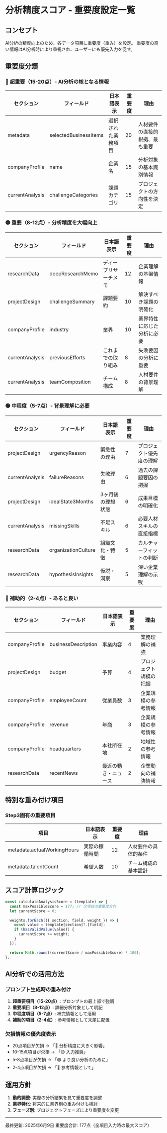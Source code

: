 # 分析精度スコア - 重要度設定一覧

## コンセプト
AI分析の精度向上のため、各データ項目に重要度（重み）を設定。
重要度の高い情報はAI分析時により重視され、ユーザーにも優先入力を促す。

## 重要度分類

### 🔴 超重要（15-20点）- AI分析の核となる情報
| セクション | フィールド | 日本語表示 | 重要度 | 理由 |
|------------|------------|------------|--------|------|
| metadata | selectedBusinessItems | 選択された業務項目 | 20 | 人材要件の直接的根拠、最も重要 |
| companyProfile | name | 企業名 | 15 | 分析対象の基本識別情報 |
| currentAnalysis | challengeCategories | 課題カテゴリ | 15 | プロジェクトの方向性を決定 |

### 🟡 重要（8-12点）- 分析精度を大幅向上
| セクション | フィールド | 日本語表示 | 重要度 | 理由 |
|------------|------------|------------|--------|------|
| researchData | deepResearchMemo | ディープリサーチメモ | 12 | 企業理解の基盤情報 |
| projectDesign | challengeSummary | 課題要約 | 10 | 解決すべき課題の明確化 |
| companyProfile | industry | 業界 | 10 | 業界特性に応じた分析に必要 |
| currentAnalysis | previousEfforts | これまでの取り組み | 8 | 失敗要因の分析に重要 |
| currentAnalysis | teamComposition | チーム構成 | 8 | 人材要件の背景理解 |

### 🟢 中程度（5-7点）- 背景理解に必要
| セクション | フィールド | 日本語表示 | 重要度 | 理由 |
|------------|------------|------------|--------|------|
| projectDesign | urgencyReason | 緊急性の理由 | 7 | プロジェクト優先度の理解 |
| currentAnalysis | failureReasons | 失敗理由 | 6 | 過去の課題要因の把握 |
| projectDesign | idealState3Months | 3ヶ月後の理想状態 | 6 | 成果目標の明確化 |
| currentAnalysis | missingSkills | 不足スキル | 6 | 必要人材スキルの直接指標 |
| researchData | organizationCulture | 組織文化・特徴 | 5 | カルチャーフィットの判断 |
| researchData | hypothesisInsights | 仮説・洞察 | 5 | 深い企業理解の示唆 |

### 🔵 補助的（2-4点）- あると良い
| セクション | フィールド | 日本語表示 | 重要度 | 理由 |
|------------|------------|------------|--------|------|
| companyProfile | businessDescription | 事業内容 | 4 | 業務理解の補強 |
| projectDesign | budget | 予算 | 4 | プロジェクト規模の把握 |
| companyProfile | employeeCount | 従業員数 | 3 | 企業規模の参考情報 |
| companyProfile | revenue | 年商 | 3 | 企業規模の参考情報 |
| companyProfile | headquarters | 本社所在地 | 2 | 地域性の参考情報 |
| researchData | recentNews | 最近の動き・ニュース | 2 | 企業動向の補強情報 |

## 特別な重み付け項目

### Step3固有の重要項目
| 項目 | 日本語表示 | 重要度 | 理由 |
|------|------------|--------|------|
| metadata.actualWorkingHours | 実際の稼働時間 | 12 | 人材要件の具体的条件 |
| metadata.talentCount | 希望人数 | 10 | チーム構成の基本設計 |

## スコア計算ロジック

```javascript
const calculateAnalysisScore = (template) => {
  const maxPossibleScore = 177; // 全項目の重要度合計
  let currentScore = 0;
  
  weights.forEach(({ section, field, weight }) => {
    const value = template[section]?.[field];
    if (hasValidValue(value)) {
      currentScore += weight;
    }
  });
  
  return Math.round((currentScore / maxPossibleScore) * 100);
};
```

## AI分析での活用方法

### プロンプト生成時の重み付け
1. **超重要項目（15-20点）**: プロンプトの最上部で強調
2. **重要項目（8-12点）**: 詳細分析対象として明記
3. **中程度項目（5-7点）**: 補完情報として活用
4. **補助的項目（2-4点）**: 参考情報として末尾に配置

### 欠損情報の優先度表示
- 20点項目が欠損 → 「🔴 分析精度に大きく影響」
- 10-15点項目が欠損 → 「🟡 入力推奨」
- 5-8点項目が欠損 → 「🟢 より良い分析のために」
- 2-4点項目が欠損 → 「🔵 参考情報として」

## 運用方針

1. **動的調整**: 実際の分析結果を見て重要度を調整
2. **業界特化**: 将来的に業界別の重み付けも検討
3. **フェーズ別**: プロジェクトフェーズにより重要度を変更

---

最終更新: 2025年6月9日
重要度合計: 177点（全項目入力時の最大スコア）